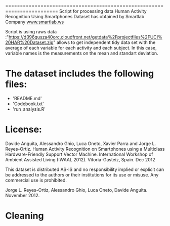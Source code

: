 

========================================================================
Script for processing data  Human Activity Recognition Using Smartphones Dataset
has obtained by Smartlab Company www.smartlab.ws


Script is using raws data :"https://d396qusza40orc.cloudfront.net/getdata%2Fprojectfiles%2FUCI%20HAR%20Dataset.zip"
allows to get independent tidy data set with the average of each variable for each activity and each subject. In this case, variable names
is the measurements on the mean and standart deviation.

The dataset includes the following files:
=========================================

- 'README.md'
- 'Codebook.txt'
- 'run_analysis.R'

License:
=======        
Davide Anguita, Alessandro Ghio, Luca Oneto, Xavier Parra and Jorge L. Reyes-Ortiz. Human Activity Recognition on Smartphones using a Multiclass Hardware-Friendly Support Vector Machine. International Workshop of Ambient Assisted Living (IWAAL 2012). Vitoria-Gasteiz, Spain. Dec 2012

This dataset is distributed AS-IS and no responsibility implied or explicit can be addressed to the authors or their institutions for its use or misuse. Any commercial use is prohibited.

Jorge L. Reyes-Ortiz, Alessandro Ghio, Luca Oneto, Davide Anguita. November 2012.
# Cleaning
